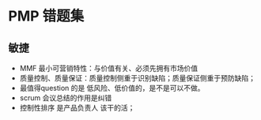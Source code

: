 # PMP 错题集

## 敏捷

- MMF 最小可营销特性：与价值有关、必须先拥有市场价值
- 质量控制、质量保证：质量控制侧重于识别缺陷；质量保证侧重于预防缺陷；
- 最值得question 的是  低风险、低价值的，是不是可以不做。
- scrum 会议总结的作用是纠错
- 控制性排序 是产品负责人 该干的活；